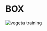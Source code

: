 # BOX
![vegeta training](https://github.com/buggcatcher/BOX/assets/163436093/b5950b73-33ca-4864-8d07-a361cd4bb3e0)
